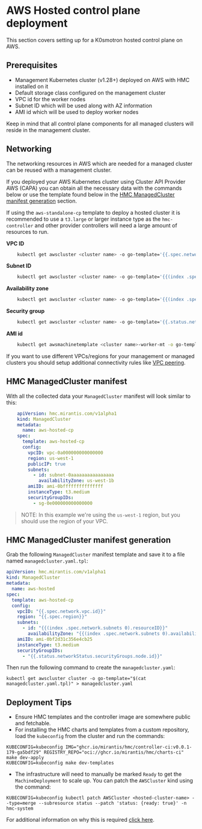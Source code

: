 # AWS Hosted control plane deployment

This section covers setting up for a K0smotron hosted control plane on AWS.

## Prerequisites

-   Management Kubernetes cluster (v1.28+) deployed on AWS with HMC installed on it
-   Default storage class configured on the management cluster
-   VPC id for the worker nodes
-   Subnet ID which will be used along with AZ information
-   AMI id which will be used to deploy worker nodes

Keep in mind that all control plane components for all managed clusters will
reside in the management cluster.

## Networking

The networking resources in AWS which are needed for a managed cluster can be
reused with a management cluster.

If you deployed your AWS Kubernetes cluster using Cluster API Provider AWS (CAPA)
you can obtain all the necessary data with the commands below or use the
template found below in the
[HMC ManagedCluster manifest generation](#hmc-managedcluster-manifest-generation) section.

If using the `aws-standalone-cp` template to deploy a hosted cluster it is
recommended to use a `t3.large` or larger instance type as the `hmc-controller`
and other provider controllers will need a large amount of resources to run.

**VPC ID**

```bash
    kubectl get awscluster <cluster name> -o go-template='{{.spec.network.vpc.id}}'
```

**Subnet ID**

```bash
    kubectl get awscluster <cluster name> -o go-template='{{(index .spec.network.subnets 0).resourceID}}'
```

**Availability zone**

```bash
    kubectl get awscluster <cluster name> -o go-template='{{(index .spec.network.subnets 0).availabilityZone}}'
```

**Security group**
```bash
    kubectl get awscluster <cluster name> -o go-template='{{.status.networkStatus.securityGroups.node.id}}'
```

**AMI id**

```bash
    kubectl get awsmachinetemplate <cluster name>-worker-mt -o go-template='{{.spec.template.spec.ami.id}}'
```

If you want to use different VPCs/regions for your management or managed clusters
you should setup additional connectivity rules like [VPC peering](https://docs.aws.amazon.com/whitepapers/latest/building-scalable-secure-multi-vpc-network-infrastructure/vpc-peering.html).


## HMC ManagedCluster manifest

With all the collected data your `ManagedCluster` manifest will look similar to this:

```yaml
    apiVersion: hmc.mirantis.com/v1alpha1
    kind: ManagedCluster
    metadata:
      name: aws-hosted-cp
    spec:
      template: aws-hosted-cp
      config:
        vpcID: vpc-0a000000000000000
        region: us-west-1
        publicIP: true
        subnets:
          - id: subnet-0aaaaaaaaaaaaaaaa
            availabilityZone: us-west-1b
        amiID: ami-0bfffffffffffffff
        instanceType: t3.medium
        securityGroupIDs:
          - sg-0e000000000000000
```

> NOTE:
> In this example we're using the `us-west-1` region, but you should use the region of your VPC.

## HMC ManagedCluster manifest generation

Grab the following `ManagedCluster` manifest template and save it to a file named `managedcluster.yaml.tpl`:

```yaml
apiVersion: hmc.mirantis.com/v1alpha1
kind: ManagedCluster
metadata:
  name: aws-hosted
spec:
  template: aws-hosted-cp
  config:
    vpcID: "{{.spec.network.vpc.id}}"
    region: "{{.spec.region}}"
    subnets:
      - id: "{{(index .spec.network.subnets 0).resourceID}}"
        availabilityZone: "{{(index .spec.network.subnets 0).availabilityZone}}"
    amiID: ami-0bf2d31c356e4cb25
    instanceType: t3.medium
    securityGroupIDs:
      - "{{.status.networkStatus.securityGroups.node.id}}"
```

Then run the following command to create the `managedcluster.yaml`:

```
kubectl get awscluster cluster -o go-template="$(cat managedcluster.yaml.tpl)" > managedcluster.yaml
```
## Deployment Tips
* Ensure HMC templates and the controller image are somewhere public and
  fetchable.
* For installing the HMC charts and templates from a custom repository, load
  the `kubeconfig` from the cluster and run the commands:

```
KUBECONFIG=kubeconfig IMG="ghcr.io/mirantis/hmc/controller-ci:v0.0.1-179-ga5bdf29" REGISTRY_REPO="oci://ghcr.io/mirantis/hmc/charts-ci" make dev-apply
KUBECONFIG=kubeconfig make dev-templates
```
* The infrastructure will need to manually be marked `Ready` to get the
  `MachineDeployment` to scale up.  You can patch the `AWSCluster` kind using
  the command:

```
KUBECONFIG=kubeconfig kubectl patch AWSCluster <hosted-cluster-name> --type=merge --subresource status --patch 'status: {ready: true}' -n hmc-system
```

For additional information on why this is required [click here](https://docs.k0smotron.io/stable/capi-aws/#:~:text=As%20we%20are%20using%20self%2Dmanaged%20infrastructure%20we%20need%20to%20manually%20mark%20the%20infrastructure%20ready.%20This%20can%20be%20accomplished%20using%20the%20following%20command).


